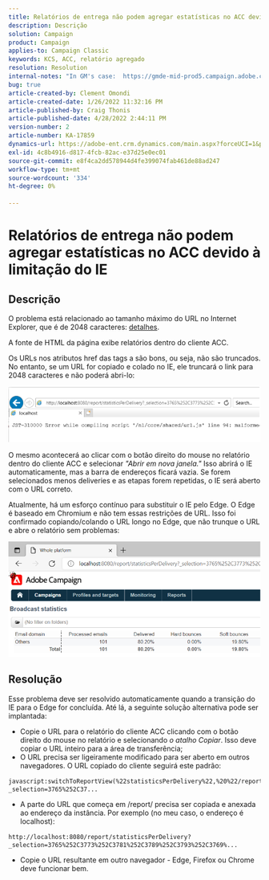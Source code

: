 ```yaml
---
title: Relatórios de entrega não podem agregar estatísticas no ACC devido à limitação do IE
description: Descrição
solution: Campaign
product: Campaign
applies-to: Campaign Classic
keywords: KCS, ACC, relatório agregado
resolution: Resolution
internal-notes: "In GM's case:  https://gmde-mid-prod5.campaign.adobe.com//report/statisticsPerDelivery?_selection="
bug: true
article-created-by: Clement Omondi
article-created-date: 1/26/2022 11:32:16 PM
article-published-by: Craig Thonis
article-published-date: 4/28/2022 2:44:11 PM
version-number: 2
article-number: KA-17859
dynamics-url: https://adobe-ent.crm.dynamics.com/main.aspx?forceUCI=1&pagetype=entityrecord&etn=knowledgearticle&id=2ab5042e-007f-ec11-8d21-0022480aa727
exl-id: 4c8b4916-d817-4fcb-82ac-e37d25e0ec01
source-git-commit: e8f4ca2dd578944d4fe399074fab461de88ad247
workflow-type: tm+mt
source-wordcount: '334'
ht-degree: 0%

---
```


# Relatórios de entrega não podem agregar estatísticas no ACC devido à limitação do IE

## Descrição


O problema está relacionado ao tamanho máximo do URL no Internet Explorer, que é de 2048 caracteres: [detalhes](https://support.microsoft.com/en-us/topic/maximum-url-length-is-2-083-characters-in-internet-explorer-174e7c8a-6666-f4e0-6fd6-908b53c12246).

A fonte de HTML da página exibe relatórios dentro do cliente ACC.

Os URLs nos atributos href das tags a são bons, ou seja, não são truncados. No entanto, se um URL for copiado e colado no IE, ele truncará o link para 2048 caracteres e não poderá abri-lo:

![](assets/___30b5042e-007f-ec11-8d21-0022480aa727___.png)

O mesmo acontecerá ao clicar com o botão direito do mouse no relatório dentro do cliente ACC e selecionar *&quot;Abrir em nova janela.&quot;* Isso abrirá o IE automaticamente, mas a barra de endereços ficará vazia. Se forem selecionados menos deliveries e as etapas forem repetidas, o IE será aberto com o URL correto.

Atualmente, há um esforço contínuo para substituir o IE pelo Edge. O Edge é baseado em Chromium e não tem essas restrições de URL. Isso foi confirmado copiando/colando o URL longo no Edge, que não trunque o URL e abre o relatório sem problemas:

![](assets/___32b5042e-007f-ec11-8d21-0022480aa727___.png)


## Resolução


Esse problema deve ser resolvido automaticamente quando a transição do IE para o Edge for concluída. Até lá, a seguinte solução alternativa pode ser implantada:

- Copie o URL para o relatório do cliente ACC clicando com o botão direito do mouse no relatório e selecionando *o atalho Copiar*. Isso deve copiar o URL inteiro para a área de transferência;
- O URL precisa ser ligeiramente modificado para ser aberto em outros navegadores. O URL copiado do cliente seguirá este padrão:



```
javascript:switchToReportView(%22statisticsPerDelivery%22,%20%22/report/statisticsPerDelivery?_selection=3765%252C37...
```


- A parte do URL que começa em /report/ precisa ser copiada e anexada ao endereço da instância. Por exemplo (no meu caso, o endereço é localhost):



```
http://localhost:8080/report/statisticsPerDelivery?_selection=3765%252C3773%252C3781%252C3789%252C3793%252C3769%...
```


- Copie o URL resultante em outro navegador - Edge, Firefox ou Chrome deve funcionar bem.
